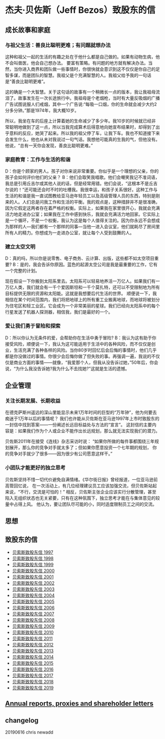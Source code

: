 # 杰夫·贝佐斯（Jeff Bezos）致股东的信

## 成长故事和家庭
### 与祖父生活：善良比聪明更难；有问题就想办法
这种和祖父一起的生活的有趣之处在于他什么都是自己做的。如果有动物生病，他不会叫兽医，他会自己想办法。
要富有策略。有问题的地方就有解决办法。当然，当你进入商界和团队做一些事情时，你很快就会意识到这不仅仅是你自己的足智多谋，而是团队的智慧。我祖父是个充满智慧的人。我祖父给予我的一句话是“善良比聪明更难”。

这的确是一个大智慧。关于这句话的故事有一个稍微长一点的版本，我让我祖母流泪了。故事发生在一次长途旅行中。我祖母是个老烟枪，当时有大量反吸烟的广播广告试图说服人们戒烟，其中一个广告说:“每吸一口烟，你的生命就会减少大约2分多分钟。”那是1974年，我大概10岁。

所以，我坐在车的后座上计算着她的生命减少了多少年。我10岁的时候就已经非常聪明地做到了这一点，所以当我完成算术后得意地向她宣布结果时，却得到了出乎意料的反应，她哭了起来。所以我的祖父停了车，让我下车。我也不知道接下来会发生什么，他也从未对我说过一句气话。我想他可能真的生我的气，但他没有。他说，“总有一天你会发现，善良比聪明更难。”

### 家庭教育：工作与生活的和谐
D：你是个顾家的男人。孩子对你来说非常重要。你似乎是一个理想的父亲，你的孩子会如何评价他们的父亲？
B：他们会取笑我唱歌。他们会嘲笑我记不准词语，我总是引用丘吉尔或其他人说的话，但是经常用错。他们会说，“这根本不是丘吉尔说的！”还可能还会时不时的吐槽我。我很幸运，和孩子关系很好。这种工作与生活的和谐是我一直试图教给亚马逊年轻员工以及高级管理人员的东西，特别是刚来的人。人们总是问我工作和生活的平衡。我的观点是，这种措辞并不是很准确，因为它假定这两者存在着严格的权衡。实际上，如果我在家里很开心，我就会充满活力地走进办公室；如果我在工作中感到快乐，我就会充满活力地回家。它实际上是一个循环，不是一个权衡，我认为这是每个人值得关注的。因为你永远不会想成为那样的人—我们都有一个那样的同事—当他一进入会议室，他们就耗尽了房间里所有人的精力。你想成为一走进办公室，就让每个人受到鼓舞的人。

### 建立太空文明
D：真的吗，所以你是说零售、电子商务、云计算、出版，这些都不如太空项目重要?
B：是的，我会告诉你原因。蓝色的起源太空公司是我是最重要的工作，它有一个完整的计划。

现在假设一下你搬到太阳系里去。太阳系可以轻易地养活一万亿人。如果我们有一万亿人类，我们就会有一千个爱因斯坦和一千个莫扎特，还可以不受限制地为所有目标提供无限的资源和太阳能。这就是我想要后代生活的世界。
顺便说一下，我相信在某个时间范围内，我们将把地球上的所有重工业搬离地球，而地球将被划分为住宅区和轻工业区。它会成为一个非常美丽的星球。我们已经向太阳系中的每个行星发送了机器人探测器，相信我，我们是最好的一个。

### 爱让我们勇于冒险和探索
D：所以你认为无条件的爱，会帮助你在生活中勇于冒险?
B：我认为这有助于你接受风险，顺便说一下，我认为这可能适用于生活中的各种风险，而不仅仅是创业，生活充满了各种各样的风险。当你80岁时回忆后会后悔的事情时，他们几乎都是你没做过的事情。你很少会后悔你做了但失败的事。再强调一遍，我说的不仅仅是商业方面的事情——就像，“我爱那个人，但我从没告诉过她，”50年后，你会说，“为什么我没告诉她?我为什么不去找她?”这就是生活的遗憾。

## 企业管理
### 关注长期发展、长期收益
在德克萨斯州遥远的深山里能显示未来1万年时间的巨型的“万年钟”，他为何要去痴迷于1万年以后的事情呢？
我们也许能从贝佐斯在亚马逊1997年上市时致股东的一封信中找到答案——一份阐述长远目标益处与方法的“宣言”。
这封信的主要内容是：如果我们作为个人或企业不能作出长远规划，那么就无法实现我们的潜力。 

贝佐斯2011年在接受《连线》杂志采访时说：
“如果你所做的每件事都围绕三年规划展开，那么你的竞争对手就太多了；但如果你愿意投资一个七年期的规划，
你的竞争对手就少了很多——因为很少有公司愿意这样干。”

### 小团队才能更好的独立思考
贝佐斯坚持不惜一切代价避免自满情绪。《华尔街日报》曾经报道，一位亚马逊前高管回忆说，
在一次活动上，有几位经理建议员工应该加强交流，但贝佐斯站起来说，“不行，交流是可怕的！” 
相反，贝佐斯主张企业应该实行分散管理，甚至陷入无组织状态也无关紧要，只有在这种氛围下，独立思考才能在与集体意见的较量中占得上风。
他认为，要让团队尽可能的小，同时适度限制员工之间的交流。

## 思想
### 

## 致股东的信
* [贝索斯致股东信 1997](https://xueqiu.com/8689584849/21666424)
* [贝索斯致股东信 1998](https://xueqiu.com/8689584849/21669066)
* [贝索斯致股东信 1999](https://xueqiu.com/8689584849/21673883)
* [贝索斯致股东信 2000](https://xueqiu.com/8689584849/21679137)
* [贝索斯致股东信 2001](https://xueqiu.com/8689584849/21683868)
* [贝索斯致股东信 2002](https://xueqiu.com/8689584849/21688064)
* [贝索斯致股东信 2003](https://xueqiu.com/5208862748/113455264)
* [贝索斯致股东信 2004](https://xueqiu.com/5208862748/113455300)
* [贝索斯致股东信 2005](https://xueqiu.com/8689584849/21706358)
* [贝索斯致股东信 2006](https://xueqiu.com/8689584849/21710488)
* [贝索斯致股东信 2007](https://xueqiu.com/8689584849/21718155)
* [贝索斯致股东信 2008](https://xueqiu.com/8689584849/21726338)
* [贝索斯致股东信 2009](https://xueqiu.com/8689584849/21733294)
* [贝索斯致股东信 2010](https://xueqiu.com/8689584849/21740911)
* [贝索斯致股东信 2011](https://xueqiu.com/8689584849/21748113)
* [贝索斯致股东信 2012](https://xueqiu.com/5208862748/113456018)
* [贝索斯致股东信 2013](https://xueqiu.com/5208862748/113456169)
* [贝索斯致股东信 2014](https://xueqiu.com/2530927005/73237077)
* [贝索斯致股东信 2015](https://xueqiu.com/8112137696/107690341)
* [贝索斯致股东信 2016](https://xueqiu.com/8112137696/107584817)
* [贝索斯致股东信 2017](https://www.sohu.com/a/134446197_268656)
* [贝索斯致股东信 2018](https://xueqiu.com/8112137696/125218924)
* [贝索斯致股东信 2019](https://xueqiu.com/4216430733/125283051)

## [Annual reports, proxies and shareholder letters](https://ir.aboutamazon.com/annual-reports?c=97664&p=irol-reportsannual)

## changelog
20190616 chris newadd


